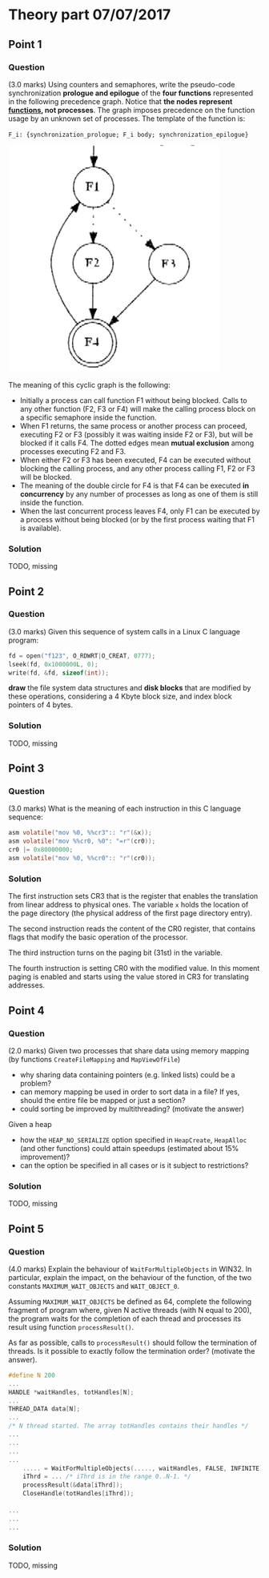 # Theory part 07/07/2017

## Point 1

### Question

(3.0 marks) Using counters and semaphores, write the pseudo-code synchronization **prologue and epilogue** of the **four functions** represented in the following precedence graph. Notice that **the nodes represent <u>functions</u>, not processes**. The graph imposes precedence on the function usage by an unknown set of processes. The template of the function is:

`F_i: {synchronization_prologue; F_i body; synchronization_epilogue}`

![precedence graph](2017-07-07-precedence_graph.png)

The meaning of this cyclic graph is the following:

- Initially a process can call function F1 without being blocked. Calls to any other function (F2, F3 or F4) will make the calling process block on a specific semaphore inside the function.
- When F1 returns, the same process or another process can proceed, executing F2 or F3 (possibly it was waiting inside F2 or F3), but will be blocked if it calls F4. The dotted edges mean **mutual exclusion** among processes executing F2 and F3.
- When either F2 or F3 has been executed, F4 can be executed without blocking the calling process, and any other process calling F1, F2 or F3 will be blocked.
- The meaning of the double circle for F4 is that F4 can be executed **in concurrency** by any number of processes as long as one of them is still inside the function.
- When the last concurrent process leaves F4, only F1 can be executed by a process without being blocked (or by the first process waiting that F1 is available).

### Solution

TODO, missing

## Point 2

### Question

(3.0 marks) Given this sequence of system calls in a Linux C language program:

```c
fd = open("f123", O_RDWRT|O_CREAT, 0777);
lseek(fd, 0x1000000L, 0);
write(fd, &fd, sizeof(int));
```

**draw** the file system data structures and **disk blocks** that are modified by these operations, considering a 4 Kbyte block size, and index block pointers of 4 bytes.

### Solution

TODO, missing

## Point 3

### Question

(3.0 marks) What is the meaning of each instruction in this C language sequence:

```c
asm volatile("mov %0, %%cr3":: "r"(&x));
asm volatile("mov %%cr0, %0": "=r"(cr0));
cr0 |= 0x80000000;
asm volatile("mov %0, %%cr0":: "r"(cr0));
```

### Solution

The first instruction sets CR3 that is the register that enables the translation from linear address to physical ones. The variable `x` holds the location of the page directory (the physical address of the first page directory entry).

The second instruction reads the content of the CR0 register, that contains flags that modify the basic operation of the processor.

The third instruction turns on the paging bit (31st) in the variable.

The fourth instruction is setting CR0 with the modified value. In this moment paging is enabled and starts using the value stored in CR3 for translating addresses.

## Point 4

### Question

(2.0 marks) Given two processes that share data using memory mapping (by functions `CreateFileMapping` and `MapViewOfFile`)

- why sharing data containing pointers (e.g. linked lists) could be a problem?
- can memory mapping be used in order to sort data in a file? If yes, should the entire file be mapped or just a section?
- could sorting be improved by multithreading? (motivate the answer)

Given a heap

- how the `HEAP_NO_SERIALIZE` option specified in `HeapCreate`, `HeapAlloc` (and other functions) could attain speedups (estimated about 15% improvement)?
- can the option be specified in all cases or is it subject to restrictions?

### Solution

TODO, missing

## Point 5

### Question

(4.0 marks) Explain the behaviour of `WaitForMultipleObjects` in WIN32. In particular, explain the impact, on the behaviour of the function, of the two constants `MAXIMUM_WAIT_OBJECTS` and `WAIT_OBJECT_0`.

Assuming `MAXIMUM_WAIT_OBJECTS` be defined as 64, complete the following fragment of program where, given N active threads (with N equal to 200), the program waits for the completion of each thread and processes its result using function `processResult()`.

As far as possible, calls to `processResult()` should follow the termination of threads. Is it possible to exactly follow the termination order? (motivate the answer).

```c
#define N 200
...
HANDLE *waitHandles, totHandles[N];
...
THREAD_DATA data[N];
...
/* N thread started. The array totHandles contains their handles */
...
...
...
...
    ..... = WaitForMultipleObjects(....., waitHandles, FALSE, INFINITE);
    iThrd = ... /* iThrd is in the range 0..N-1. */
    processResult(&data[iThrd]);
    CloseHandle(totHandles[iThrd]);

...
...
...
```

### Solution

TODO, missing
